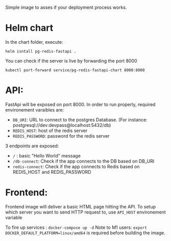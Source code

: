 Simple image to asses if your deployment process works.

# Helm chart

In the chart folder, execute:

```
helm isntall pg-redis-fastapi .
```

You can check if the server is live by forwarding the port 8000

```
kubectl port-forward service/pg-redis-fastapi-chart 8000:8000
```

# API:
FastApi will be exposed on port 8000.
In order to run properly, required environement varaibles are:

- `DB_URI`: URL to connect to the postgres Database. (For instance: postgresql://dev:devpass@localhost:5432/db)
- `REDIS_HOST`: host of the redis server
- `REDIS_PASSWORD`: password for the redis server

3 endpoints are exposed:
- `/` : basic "Hello World" message
- `/db-connect`: Check if the app connects to the DB based on DB_URI
- `redis-connect`: Check if the app connects to Redis based on REDIS_HOST and REDIS_PASSWORD

# Frontend:

Frontend image will deliver a basic HTML page hitting the API.
To setup which server you want to send HTTP request to, use `API_HOST` environement variable


To fire up services : `docker-compose up -d`
Note to M1 users:
`export DOCKER_DEFAULT_PLATFORM=linux/amd64` is required before building the image.

